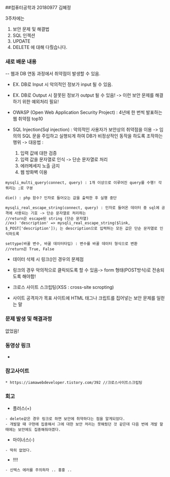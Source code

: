 ##컴퓨터공학과 20180977 김혜정

3주차에는 
1. 보안 문제 및 해결법
2. SQL 인젝션
3. UPDATE 
4. DELETE
에 대해 다뤘습니다.

### 새로 배운 내용
-- 웹과 DB 연동 과정에서 취약점이 발생할 수 있음.
* EX. DB로 Input 시 악의적인 정보가 input 될 수 있음.
* EX. DB로 Output 시 잘못된 정보가 output 될 수 있음!
-> 이런 보안 문제를 해결하기 위한 예외처리 필요!  

* OWASP (Open Web Application Security Project) : 4년에 한 번씩 발표하는 웹 취약점 top10
* SQL Injection(Sql injection) : 악의적인 사용자가 보안상의 취약점을 이용 -> 임의의 SQL 문을 주입하고 실행되게 하여 DB가 비정상적인 동작을 하도록 조작하는 행위
-> 대응법 : 
  1. 입력 값에 대한 검증
  2. 입력 값을 문자열로 인식 -> 단순 문자열로 처리
  3. 에러메세지 노출 금지
  4. 웹 방화벽 이용
  
```
mysqli_multi_query(connect, query) : 1개 이상으로 이루어진 query를 수행! 각 쿼리는 ;로 구분

die() : php 함수? 인자로 들어오는 값을 출력한 후 실행 중단

mysqli_real_escape_string(connect, query) : 인자로 들어온 데이터 중 sql에 공격에 사용되는 기호 -> 단순 문자열로 처리하는 
//return은 escape된 string (단순 문자열)
//ex) 'description' => mysqli_real_escape_string($link, $_POST['description']); 는 description으로 입력하는 모든 값은 단순 문자열로 인식하도록

settype(바꿀 변수, 바꿀 데이터타입) : 변수를 바꿀 데이터 형식으로 변환
//return은 True, False
```

- 데이터 삭제 시 링크(<a></a>)인 경우의 문제점 
* 링크의 경우 악의적으로 클릭되도록 할 수 있음-> form 형태(POST방식)로 전송되도록 해야함! 

- 크로스 사이트 스크립팅(XSS : cross-site scropting)
* 사이트 공격자가 목표 사이트에 HTML 태그나 크립트를 집어넣는 보안 문제를 일컫는 말

### 문제 발생 및 해결과정
없었음!

### 동영상 링크
- 

### 참고사이트
```
* https://iamawebdeveloper.tistory.com/392 //크로스사이트스크립팅
```

### 회고

* 플러스(+)
```
- delete같은 경우 링크로 하면 보안에 취약하다는 점을 알게되었다.
- 개발할 때 구현에 집중해서 그에 대한 보안 처리는 못해줬던 것 같은데 다음 번에 개발 할 때에는 보안에도 집중해줘야겠다.
```

* 마이너스(-)
```
- 딱히 없었다.  
```

* !!!!
```
- 신텍스 에러를 주의하자 .. 홍홍 ..
```
